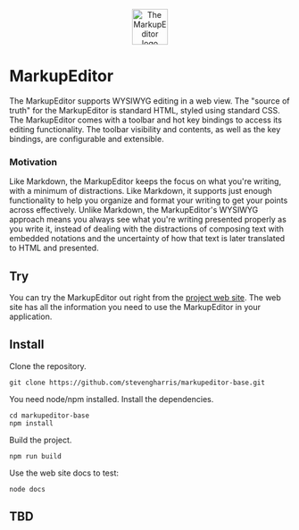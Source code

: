<p align="center">
    <img alt="The MarkupEditor logo" src="[https://github.com/user-attachments/assets/67104f81-055f-43f5-bf4f-b7655eecb2bb](https://github.com/user-attachments/assets/c67b6aa0-2576-4a0b-81d0-229ee501b59d)" width="64px" height="64px" >
</p>

# MarkupEditor

The MarkupEditor supports WYSIWYG editing in a web view. The "source of truth" for the MarkupEditor is standard HTML, styled using standard CSS.
The MarkupEditor comes with a toolbar and hot key bindings to access its editing functionality. The toolbar visibility and contents, 
as well as the key bindings, are configurable and extensible.

### Motivation

Like Markdown, the MarkupEditor keeps the focus on what you're writing, with a minimum of distractions. Like Markdown, it supports just enough 
functionality to help you organize and format your writing to get your points across effectively. Unlike Markdown, the MarkupEditor's WYSIWYG 
approach means you always see what you're writing presented properly as you write it, instead of dealing with the distractions of composing 
text with embedded notations and the uncertainty of how that text is later translated to HTML and presented.

## Try

You can try the MarkupEditor out right from the [project web site](https://stevengharris.github.io/markupeditor-base/). The web site has all the information you need to use the MarkupEditor in your application.

## Install

Clone the repository.

```
git clone https://github.com/stevengharris/markupeditor-base.git
```

You need node/npm installed. Install the dependencies.

```
cd markupeditor-base
npm install
```

Build the project.

```
npm run build
```

Use the web site docs to test:

```
node docs
```

## TBD


